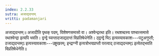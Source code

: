 ```yaml
---
index: 2.2.33
sutra: अजाद्यदन्तम्‌
vritti: padamanjari
---
```


 अजाद्यदन्तम्॥ अजादीति पृथक् पदम्, विशेषणसमासो वा। अश्वेन्द्ररथा इति। रथशब्दस्य पश्चात्समासे रथाश्वेन्द्रा इत्यपि भवति। द्वन्द्वे घ्यन्तादजाद्यदन्तं विप्रतिषेधेनेति। ठ्द्वन्द्वे घिऽ इत्यस्यावकाशः---पटुअगुप्तौ; ठजाद्यदन्तम्ऽ इत्यस्यावकाशः---उष्ट्रखरम्; इन्द्राग्नी इत्यत्रोभयप्राप्तौ परत्वाद् ठजाद्यदन्तम्ऽ इत्येतद्भवति विप्रतिषेधेनेति॥